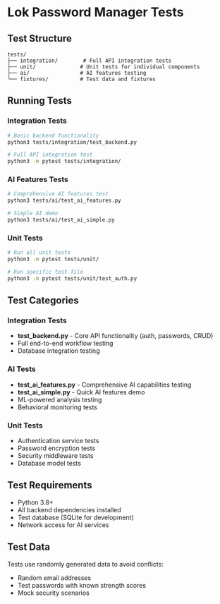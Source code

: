 # Lok Password Manager Tests

## Test Structure

```
tests/
├── integration/        # Full API integration tests
├── unit/              # Unit tests for individual components
├── ai/                # AI features testing
└── fixtures/          # Test data and fixtures
```

## Running Tests

### Integration Tests
```bash
# Basic backend functionality
python3 tests/integration/test_backend.py

# Full API integration test
python3 -m pytest tests/integration/
```

### AI Features Tests
```bash
# Comprehensive AI features test
python3 tests/ai/test_ai_features.py

# Simple AI demo
python3 tests/ai/test_ai_simple.py
```

### Unit Tests
```bash
# Run all unit tests
python3 -m pytest tests/unit/

# Run specific test file
python3 -m pytest tests/unit/test_auth.py
```

## Test Categories

### Integration Tests
- **test_backend.py** - Core API functionality (auth, passwords, CRUD)
- Full end-to-end workflow testing
- Database integration testing

### AI Tests
- **test_ai_features.py** - Comprehensive AI capabilities testing
- **test_ai_simple.py** - Quick AI features demo
- ML-powered analysis testing
- Behavioral monitoring tests

### Unit Tests
- Authentication service tests
- Password encryption tests
- Security middleware tests
- Database model tests

## Test Requirements

- Python 3.8+
- All backend dependencies installed
- Test database (SQLite for development)
- Network access for AI services

## Test Data

Tests use randomly generated data to avoid conflicts:
- Random email addresses
- Test passwords with known strength scores
- Mock security scenarios